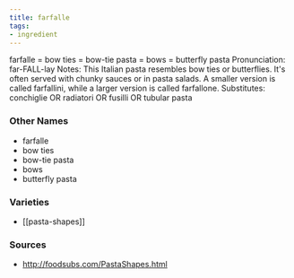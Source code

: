 ```yaml
---
title: farfalle
tags:
- ingredient
---
```

farfalle = bow ties = bow-tie pasta = bows = butterfly pasta Pronunciation: far-FALL-lay Notes: This Italian pasta resembles bow ties or butterflies. It's often served with chunky sauces or in pasta salads. A smaller version is called farfallini, while a larger version is called farfallone. Substitutes: conchiglie OR radiatori OR fusilli OR tubular pasta

### Other Names

* farfalle
* bow ties
* bow-tie pasta
* bows
* butterfly pasta

### Varieties

* [[pasta-shapes]]

### Sources
* http://foodsubs.com/PastaShapes.html

